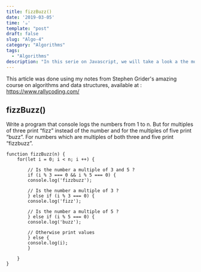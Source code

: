 ```yaml
---
title: fizzBuzz()
date: '2019-03-05'
time: '☕️'
template: "post"
draft: false
slug: "Algo-4"
category: "Algorithms"
tags:
  - "Algorithms"
description: "In this serie on Javascript, we will take a look a the modulo operator."
---
```


This article was done using my notes from Stephen Grider's amazing course on algorithms and data structures, available at : https://www.rallycoding.com/

## fizzBuzz()

Write a program that console logs the numbers from 1 to n. But for multiples of three print “fizz” instead of the number and for the multiples
of five print “buzz”. For numbers which are multiples of both three and five print “fizzbuzz”.

```
function fizzBuzz(n) {
    for(let i = 0; i < n; i ++) {

        // Is the number a multiple of 3 and 5 ?
        if (i % 3 === 0 && i % 5 === 0) {
        console.log('fizzbuzz');

        // Is the number a multiple of 3 ?
        } else if (i % 3 === 0) {
        console.log('fizz');

        // Is the number a multiple of 5 ?
        } else if (i % 5 === 0) {
        console.log('buzz');

        // Otherwise print values
        } else {
        console.log(i);
        }

    }
}

```
